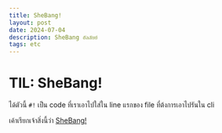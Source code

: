 ```yaml
---
title: SheBang!
layout: post
date: 2024-07-04
description: SheBang อัลลัยย์
tags: etc
---
```


# TIL: SheBang!

ได้ตัวนี้ `#!` เป็น code ที่เราเอาไปใส่ใน line แรกของ file ที่ต้งการเอาไปรันใน cli

เค้าเรียกเจ้าสิ่งนี้ว่า [SheBang!](https://en.wikipedia.org/wiki/Shebang_(Unix))

